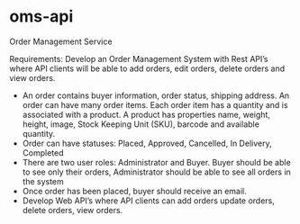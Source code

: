 # oms-api
Order Management Service

Requirements:
Develop an Order Management System with Rest API’s where API clients will be able
to add orders, edit orders, delete orders and view orders.
- An order contains buyer information, order status, shipping address. An order can have
many order items. Each order item has a quantity and is associated with a product. A
product has properties name, weight, height, image, Stock Keeping Unit (SKU), barcode
and available quantity.
- Order can have statuses: Placed, Approved, Cancelled, In Delivery, Completed
- There are two user roles: Administrator and Buyer. Buyer should be able to see only
their orders, Administrator should be able to see all orders in the system
- Once order has been placed, buyer should receive an email.
- Develop Web API’s where API clients can add orders update orders, delete orders, view
orders.